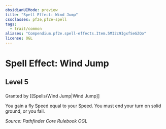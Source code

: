 ```yaml
---
obsidianUIMode: preview
title: "Spell Effect: Wind Jump"
cssclasses: pf2e,pf2e-spell
tags:
  - trait/common
aliases: "Compendium.pf2e.spell-effects.Item.5MI2c9IgxfSeGZQo"
license: OGL
---
```

# Spell Effect: Wind Jump
## Level 5
### 






Granted by [[Spells/Wind Jump|Wind Jump]]

You gain a fly Speed equal to your Speed. You must end your turn on solid ground, or you fall.

*Source: Pathfinder Core Rulebook*
*OGL*